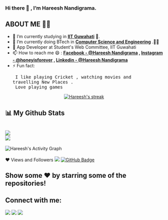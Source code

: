 ### Hi there 👋 , I’m Hareesh Nandigrama.

## ABOUT ME 👨‍🎓
- 🔭 I’m currently studying in **[IIT Guwahati](https://www.iitg.ac.in/)** 🏫.
- 🌱 I’m currently doing BTech in **[Computer Science and Engineering](https://www.iitg.ac.in/cse/)** .👨‍💻
- 🌱 App Developer at Student's Web Committee, IIT Guwahati
- 📫 How to reach me 😄 : **[Facebook -  @Hareesh Nandigrama](https://www.facebook.com/hareesh.nandigrama/) , [Instagram - @honeyisforever](https://www.instagram.com/honeyisforever/) , [Linkedin - @Hareesh Nandigrama](https://www.linkedin.com/in/hareesh-nandigrama-41714620b/)**
- ⚡ Fun fact: <pre> I like playing Cricket , watching movies and travelling New Places .<br /> Love playing games
                </pre>
 <p align="center">
    <a href="https://github.com/Hareesh-Nandigrama/github-readme-streak-stats">
        <img title="Hareesh Stats" alt="Hareesh's streak" src="https://github-readme-streak-stats.herokuapp.com/?user=Hareesh-Nandigrama&theme=black-ice&hide_border=true&stroke=0000&background=060A0CD0"/>
    </a>
</p>

## 📊 My Github Stats

<br/>
<img src="https://github-readme-stats.vercel.app/api?username=Hareesh-Nandigrama&&show_icons=true&title_color=F4F704&icon_color=bb2acf&text_color=daf7dc&bg_color=151515">
<br/>
<img src="https://github-readme-stats.vercel.app/api/top-langs/?username=Hareesh-Nandigrama&layout=compact">
 <br/>
<br/><img alt="Hareesh's Activity Graph" src="https://activity-graph.herokuapp.com/graph?username=Hareesh-Nandigrama&bg_color=0D1117&color=5BCDEC&line=5BCDEC&point=FFFFFF&hide_border=true" /></a>
<br/>
<br/>
❤ Views and Followers
<img src="https://komarev.com/ghpvc/?username=Hareesh-Nandigrama">
<a href="https://github.com/Hareesh-Nandigrama?tab=followers"><img src="https://img.shields.io/github/followers/Hareesh-Nandigrama?label=Followers&style=social" alt="GitHub Badge"></a>
  
## Show some ❤️ by starring some of the repositories!

## Connect with me:
<p align="left">
<a href = "https://www.linkedin.com/in/hareesh-nandigrama-41714620b/"><img src="https://img.icons8.com/fluent/48/000000/linkedin.png"/></a>
<a href = "https://www.facebook.com/hareesh.nandigrama/"><img src="https://img.icons8.com/fluent/48/000000/facebook.png"/></a>
<a href = "https://www.instagram.com/honeyisforever/"><img src="https://img.icons8.com/fluent/48/000000/instagram-new.png"/></a>
 </p>
